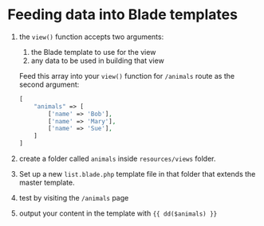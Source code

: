 # Feeding data into Blade templates

1. the `view()` function accepts two arguments:
    1. the Blade template to use for the view
    1. any data to be used in building that view
    
    Feed this array into your `view()` function for `/animals` route as the second argument:
    ```php
    [
        "animals" => [
            ['name' => 'Bob'],
            ['name' => 'Mary'],
            ['name' => 'Sue'],
        ]
    ]
    ```

1. create a folder called `animals` inside `resources/views` folder.

1. Set up a new `list.blade.php` template file in that folder that extends the master template.

1. test by visiting the `/animals` page

1. output your content in the template with `{{ dd($animals) }}`